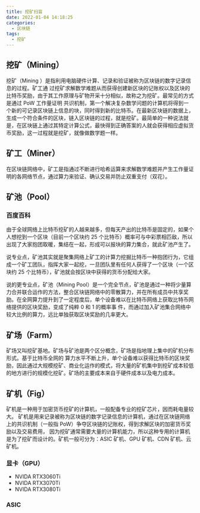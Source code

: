 ```yaml
---
title: 挖矿扫盲
date: 2022-01-04 14:18:25
categories:
  - 区块链
tags:
  - 挖矿
---
```


## 挖矿（Mining）

挖矿（Mining ）是指利用电脑硬件计算、记录和验证被称为区块链的数字记录信息的过程。矿工通 过挖矿求解数学难题从而获得创建新区块的记账权以及区块的比特币奖励，由于其工作原理与矿物开采十分相似，故称之为挖矿。最常见的方式是通过 PoW 工作量证明 共识机制，第一个解决复杂数学问题的计算机将得到一个新的可记录区块链上信息的块，同时得到新的比特币。在最新区块链的数据上，生成一个符合条件的区块，链入区块链的过程，就是挖矿。最简单的一种说法就是，在区块链上通过其特定计算公式，最快得到正确答案的人就会获得相应虚拟货币奖励，这一过程就是挖矿，就像做数学题一样。

## 矿工（Miner）

在区块链网络中，矿工是指通过不断进行哈希运算来求解数学难题并产生工作量证明的各网络节点，通过算力来验证、确认交易并防止双重支付（双花）。

## 矿池（Pool）

### 百度百科

由于全球网络上比特币挖矿的人越来越多，但每天产出的比特币是固定的，如果个人想挖到一个区块（目前一个区块约 25 个比特币）概率可与中彩票相匹敌，所以出现了大家抱团取暖，集结在一起，形成可以报块的算力集合，就此矿池产生了。

说专业点，矿池其实就是聚集网络上矿工的计算力挖掘比特币一种抱团行为，它组成一个矿工团队，指挥大家一起挖，一旦团队里有任何人获得了一个区块（一个区块约 25 个比特币），矿池就会按区块中获得的货币分配给大家。

说的更专业点，矿池（Mining Pool）是一个完全节点，矿池是通过一种将少量算力合并联合运作的方法，整合区块链网络中的零散算力，并在所有成员中共享奖励。在全网算力提升到了一定程度后，单个设备难以在比特币网络上获取比特币网络提供的区块奖励，变成了纯粹 0 和 1 的概率事 件，而通过加入矿池集合网络中较大比例的算力，远比单独获取区块奖励的几率更大。

## 矿场（Farm）

矿场又叫挖矿基地。矿场与矿池是两个区分概念，矿场是指地理上集中的矿机分布形式。基于比特币全网的 算力水平不断上升，单个设备难以获得比特币的区块奖励，因此通过大规模挖矿、商业化运作的模式，将大量的矿机集中到挖矿成本较低的地方进行的规模化挖矿。矿场的主要成本来自于硬件成本以及电力成本。

## 矿机（Fig）

矿机是一种用于加密货币挖矿的计算机，一般配备专业的挖矿芯片，因而耗电量较大。 矿机是用来记录被称为区块链的数字记录信息的计算机，通过在区块链网络上的共识机制（一般指 PoW）争夺区块链的记账权，得到求解区块的加密货币奖励以及交易费用， 因为挖矿通常需要大量的计算机能力，所以这种专用的计算机是为了挖矿而设计的。矿机一般可分为：ASIC 矿机、GPU 矿机、CDN 矿机、云矿机。

### 显卡（GPU）

- NVIDA RTX3060Ti
- NVIDA RTX3070Ti
- NVIDA RTX3080Ti

### ASIC
